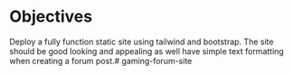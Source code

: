 # Objectives

Deploy a fully function static site using tailwind and bootstrap. The site should be good looking and appealing as well have simple text formatting when creating a forum post.#   g a m i n g - f o r u m - s i t e  
 
